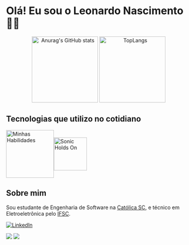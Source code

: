 # Olá! Eu sou o Leonardo Nascimento 🙋‍♂️

<div align="center">
  <img height="180em" src="https://github-readme-stats.vercel.app/api?username=leonsnw&count_private=true&show_icons=true&theme=dark" alt="Anurag's GitHub stats"/>
  <img height="180em" src="https://github-readme-stats.vercel.app/api/top-langs/?username=leonsnw&layout=compact&count_private=true&theme=dark" alt="TopLangs"/>
</div>

## Tecnologias que utilizo no cotidiano

<div style="display: flex; align-items: center;">
  <a href="https://skillicons.dev">
    <img src="https://skillicons.dev/icons?i=nodejs,cs,py,linux,mysql,unity&perline=3" alt="Minhas Habilidades" width="130">
  </a>
  <img src="https://c.tenor.com/5ry-200hErMAAAAd/tenor.gif" alt="Sonic Holds On" width="90">
</div>

## Sobre mim

Sou estudante de Engenharia de Software na [Católica SC](https://www.catolicasc.org.br), e técnico em Eletroeletrônica pelo [IFSC](https://www.ifsc.edu.br/web/campus-joinville). 

[![LinkedIn](https://img.shields.io/badge/LinkedIn-0077B5?style=for-the-badge&logo=linkedin&logoColor=white)](https://www.linkedin.com/in/leonardo-nascimento-903905193/)

<img src="https://www.videogamesprites.net/ChronoTrigger/Party/Robo/Robo%20-%20Walk%20(Front).gif"> <img src="https://www.arcadeartwork.org/galleries/snesanimsprites/bobsnes57.gif">
